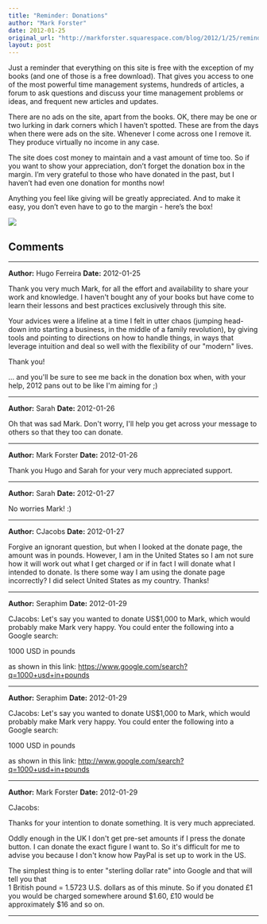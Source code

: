 ```yaml
---
title: "Reminder: Donations"
author: "Mark Forster"
date: 2012-01-25
original_url: "http://markforster.squarespace.com/blog/2012/1/25/reminder-donations.html"
layout: post
---
```


Just a reminder that everything on this site is free with the exception of my books (and one of those is a free download). That gives you access to one of the most powerful time management systems, hundreds of articles, a forum to ask questions and discuss your time management problems or ideas, and frequent new articles and updates.

There are no ads on the site, apart from the books. OK, there may be one or two lurking in dark corners which I haven’t spotted. These are from the days when there were ads on the site. Whenever I come across one I remove it. They produce virtually no income in any case.

The site does cost money to maintain and a vast amount of time too. So if you want to show your appreciation, don’t forget the donation box in the margin. I’m very grateful to those who have donated in the past, but I haven’t had even one donation for months now!

Anything you feel like giving will be greatly appreciated. And to make it easy, you don’t even have to go to the margin - here’s the box!

![](https://www.paypal.com/en_GB/i/scr/pixel.gif)


## Comments

---

**Author:** Hugo Ferreira
**Date:** 2012-01-25

Thank you very much Mark, for all the effort and availability to share your work and knowledge. I haven't bought any of your books but have come to learn their lessons and best practices exclusively through this site.  
  
Your advices were a lifeline at a time I felt in utter chaos (jumping head-down into starting a business, in the middle of a family revolution), by giving tools and pointing to directions on how to handle things, in ways that leverage intuition and deal so well with the flexibility of our "modern" lives.  
  
Thank you!  
  
… and you'll be sure to see me back in the donation box when, with your help, 2012 pans out to be like I'm aiming for ;)

---

**Author:** Sarah
**Date:** 2012-01-26

Oh that was sad Mark. Don't worry, I'll help you get across your message to others so that they too can donate.

---

**Author:** Mark Forster
**Date:** 2012-01-26

Thank you Hugo and Sarah for your very much appreciated support.

---

**Author:** Sarah
**Date:** 2012-01-27

No worries Mark! :)

---

**Author:** CJacobs
**Date:** 2012-01-27

Forgive an ignorant question, but when I looked at the donate page, the amount was in pounds. However, I am in the United States so I am not sure how it will work out what I get charged or if in fact I will donate what I intended to donate. Is there some way I am using the donate page incorrectly? I did select United States as my country. Thanks!

---

**Author:** Seraphim
**Date:** 2012-01-29

CJacobs: Let's say you wanted to donate US$1,000 to Mark, which would probably make Mark very happy. You could enter the following into a Google search:  
  
1000 USD in pounds  
  
as shown in this link: https://www.google.com/search?q=1000+usd+in+pounds

---

**Author:** Seraphim
**Date:** 2012-01-29

CJacobs: Let's say you wanted to donate US$1,000 to Mark, which would probably make Mark very happy. You could enter the following into a Google search:  
  
1000 USD in pounds  
  
as shown in this link: <http://www.google.com/search?q=1000+usd+in+pounds>

---

**Author:** Mark Forster
**Date:** 2012-01-29

CJacobs:  
  
Thanks for your intention to donate something. It is very much appreciated.  
  
Oddly enough in the UK I don't get pre-set amounts if I press the donate button. I can donate the exact figure I want to. So it's difficult for me to advise you because I don't know how PayPal is set up to work in the US.  
  
The simplest thing is to enter "sterling dollar rate" into Google and that will tell you that   
1 British pound = 1.5723 U.S. dollars as of this minute. So if you donated £1 you would be charged somewhere around $1.60, £10 would be approximately $16 and so on.

---
